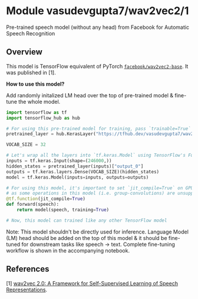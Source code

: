 # Module vasudevgupta7/wav2vec2/1

Pre-trained speech model (without any head) from Facebook for Automatic Speech Recognition

<!-- asset-path:  https://huggingface.co/vasudevgupta/tf-wav2vec2-base/resolve/main/wav2vec2-base.tar.gz -->
<!-- task: audio-stt -->
<!-- network-architecture: wav2vec2 -->
<!-- format: saved_model_2 -->
<!-- fine-tunable: true -->
<!-- license: apache-2.0 -->
<!-- language: en -->
<!-- colab: https://colab.research.google.com/github/vasudevgupta7/gsoc-wav2vec2/blob/main/notebooks/wav2vec2_base_saved_model.ipynb -->

## Overview

This model is TensorFlow equivalent of PyTorch [`facebook/wav2vec2-base`](https://huggingface.co/facebook/wav2vec2-base). It was published in [1].

**How to use this model?**

Add randomly initalized LM head over the top of pre-trained model & fine-tune the whole model.

```python
import tensorflow as tf
import tensorflow_hub as hub

# For using this pre-trained model for training, pass `trainable=True` in `hub.KerasLayer`
pretrained_layer = hub.KerasLayer("https://tfhub.dev/vasudevgupta7/wav2vec2/1", trainable=True)

VOCAB_SIZE = 32

# Let's wrap all the layers into `tf.keras.Model` using TensorFlow's Functional API
inputs = tf.keras.Input(shape=(246000,))
hidden_states = pretrained_layer(inputs)["output_0"]
outputs = tf.keras.layers.Dense(VOCAB_SIZE)(hidden_states)
model = tf.keras.Model(inputs=inputs, outputs=outputs)

# For using this model, it's important to set `jit_compile=True` on GPUs/CPUs
# as some operations in this model (i.e. group-convolutions) are unsupported without it
@tf.function(jit_compile=True)
def forward(speech):
    return model(speech, training=True)

# Now, this model can trained like any other TensorFlow model
```

Note: This model shouldn't be directly used for inference. Language Model (LM) head should be added on the top of this model & it should be fine-tuned for downstream tasks like speech -> text. Complete fine-tuning workflow is shown in the accompanying notebook.

References
--------------
[1] [wav2vec 2.0: A Framework for Self-Supervised Learning of Speech Representations](https://arxiv.org/abs/2006.11477).
